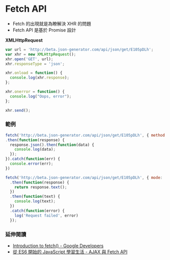 # Fetch API

* Fetch 的出現就是為瞭解決 XHR 的問題
* Fetch API 是基於 Promise 設計

**XMLHttpRequest**

```js
var url = 'http://beta.json-generator.com/api/json/get/E105pDLh';
var xhr = new XMLHttpRequest();
xhr.open('GET', url);
xhr.responseType = 'json';

xhr.onload = function() {
  console.log(xhr.response);
};

xhr.onerror = function() {
  console.log("Oops, error");
};

xhr.send();
```

### 範例

```js
fetch('http://beta.json-generator.com/api/json/get/E105pDLh', { method: 'get' })
.then(function(response) {
  response.json().then(function(data) {  
    console.log(data);  
  });
}).catch(function(err) {
  console.error(err);
})
```

```js
fetch('http://beta.json-generator.com/api/json/get/E105pDLh', { mode: 'cors' })  
  .then(function(response) {  
    return response.text();  
  })  
  .then(function(text) {  
    console.log(text);  
  })  
  .catch(function(error) {  
    log('Request failed', error)  
  });
```

### 延伸閱讀

* [Introduction to fetch() - Google Developers](https://developers.google.com/web/updates/2015/03/introduction-to-fetch)
* [從 ES6 開始的 JavaScript 學習生活 - AJAX 與 Fetch API](https://developers.google.com/web/updates/2015/03/introduction-to-fetch)
